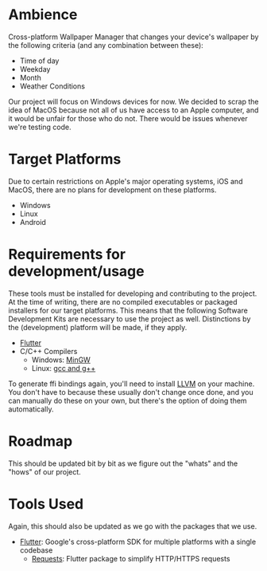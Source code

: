 # Ambience

Cross-platform Wallpaper Manager that changes your device's wallpaper by the following criteria (and any combination between these):

- Time of day
- Weekday
- Month
- Weather Conditions  

Our project will focus on Windows devices for now. We decided to scrap the idea of MacOS because not all of us have access to an Apple computer, and it would be unfair for those who do not. There would be issues whenever we're testing code.

# Target Platforms

Due to certain restrictions on Apple's major operating systems, iOS and MacOS, there are no plans for development on these platforms.

- Windows
- Linux
- Android

# Requirements for development/usage

These tools must be installed for developing and contributing to the project. At the time of writing, there are no compiled executables or packaged installers for our target platforms. This means that the following Software Development Kits are necessary to use the project as well. Distinctions by the (development) platform will be made, if they apply.

- [Flutter](https://flutter.dev)
- C/C++ Compilers
  - Windows: [MinGW](https://opensource.com/article/20/8/gnu-windows-mingw)
  - Linux: [gcc and g++](https://www.cyberciti.biz/faq/howto-installing-gnu-c-compiler-development-environment-on-ubuntu/)

To generate ffi bindings again, you'll need to install [LLVM](https://pub.dev/packages/ffigen#installing-llvm) on your machine. You don't have to because these usually don't change once done, and you can manually do these on your own, but there's the option of doing them automatically.

# Roadmap

This should be updated bit by bit as we figure out the "whats" and the "hows" of our project.


# Tools Used

Again, this should also be updated as we go with the packages that we use.

- [Flutter](https://flutter.dev/): Google's cross-platform SDK for multiple platforms with a single codebase
  - [Requests](https://pub.dev/packages/requests): Flutter package to simplify HTTP/HTTPS requests
